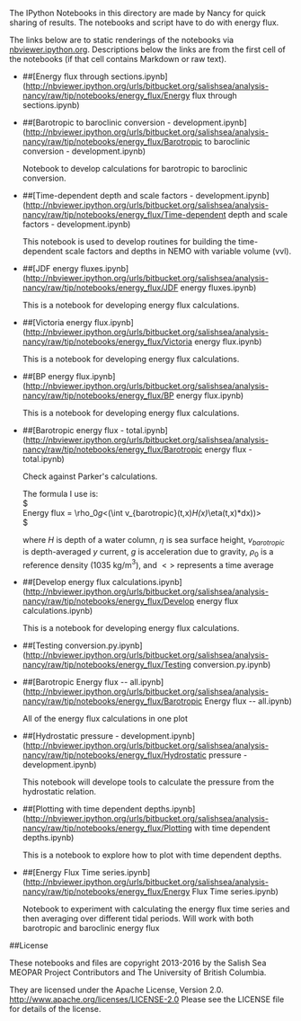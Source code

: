 The IPython Notebooks in this directory are made by Nancy for
quick sharing of results. The notebooks and script have to do with energy flux.

The links below are to static renderings of the notebooks via
[nbviewer.ipython.org](http://nbviewer.ipython.org/).
Descriptions below the links are from the first cell of the notebooks
(if that cell contains Markdown or raw text).

* ##[Energy flux through sections.ipynb](http://nbviewer.ipython.org/urls/bitbucket.org/salishsea/analysis-nancy/raw/tip/notebooks/energy_flux/Energy flux through sections.ipynb)  
    
* ##[Barotropic to baroclinic conversion - development.ipynb](http://nbviewer.ipython.org/urls/bitbucket.org/salishsea/analysis-nancy/raw/tip/notebooks/energy_flux/Barotropic to baroclinic conversion - development.ipynb)  
    
    Notebook to develop calculations for barotropic to baroclinic conversion.  

* ##[Time-dependent depth and scale factors - development.ipynb](http://nbviewer.ipython.org/urls/bitbucket.org/salishsea/analysis-nancy/raw/tip/notebooks/energy_flux/Time-dependent depth and scale factors - development.ipynb)  
    
    This notebook is used to develop routines for building the time-dependent scale factors and depths in NEMO with variable volume (vvl).  

* ##[JDF energy fluxes.ipynb](http://nbviewer.ipython.org/urls/bitbucket.org/salishsea/analysis-nancy/raw/tip/notebooks/energy_flux/JDF energy fluxes.ipynb)  
    
    This is a notebook for developing energy flux calculations.  

* ##[Victoria energy flux.ipynb](http://nbviewer.ipython.org/urls/bitbucket.org/salishsea/analysis-nancy/raw/tip/notebooks/energy_flux/Victoria energy flux.ipynb)  
    
    This is a notebook for developing energy flux calculations.  

* ##[BP energy flux.ipynb](http://nbviewer.ipython.org/urls/bitbucket.org/salishsea/analysis-nancy/raw/tip/notebooks/energy_flux/BP energy flux.ipynb)  
    
    This is a notebook for developing energy flux calculations.  

* ##[Barotropic energy flux - total.ipynb](http://nbviewer.ipython.org/urls/bitbucket.org/salishsea/analysis-nancy/raw/tip/notebooks/energy_flux/Barotropic energy flux - total.ipynb)  
    
    Check against Parker's calculations.  
      
    The formula I use is:  
    $  
    Energy flux = \rho_0*g*<(\int v_{barotropic}(t,x)*H(x)*\eta(t,x)*dx))>  
    $  
      
    where $H$ is depth of a water column, $\eta$ is sea surface height, $v_{barotropic}$ is depth-averaged $y$ current, $g$ is acceleration due to gravity, $\rho_0$ is a reference density (1035 kg/m$^3$), and $<>$ represents a time average  

* ##[Develop energy flux calculations.ipynb](http://nbviewer.ipython.org/urls/bitbucket.org/salishsea/analysis-nancy/raw/tip/notebooks/energy_flux/Develop energy flux calculations.ipynb)  
    
    This is a notebook for developing energy flux calculations.  

* ##[Testing conversion.py.ipynb](http://nbviewer.ipython.org/urls/bitbucket.org/salishsea/analysis-nancy/raw/tip/notebooks/energy_flux/Testing conversion.py.ipynb)  
    
* ##[Barotropic Energy flux -- all.ipynb](http://nbviewer.ipython.org/urls/bitbucket.org/salishsea/analysis-nancy/raw/tip/notebooks/energy_flux/Barotropic Energy flux -- all.ipynb)  
    
    All of the energy flux calculations in one plot  

* ##[Hydrostatic pressure - development.ipynb](http://nbviewer.ipython.org/urls/bitbucket.org/salishsea/analysis-nancy/raw/tip/notebooks/energy_flux/Hydrostatic pressure - development.ipynb)  
    
    This notebook will develope tools to calculate the pressure from the hydrostatic relation.   

* ##[Plotting with time dependent depths.ipynb](http://nbviewer.ipython.org/urls/bitbucket.org/salishsea/analysis-nancy/raw/tip/notebooks/energy_flux/Plotting with time dependent depths.ipynb)  
    
    This is a notebook to explore how to plot with time dependent depths.  

* ##[Energy Flux Time series.ipynb](http://nbviewer.ipython.org/urls/bitbucket.org/salishsea/analysis-nancy/raw/tip/notebooks/energy_flux/Energy Flux Time series.ipynb)  
    
    Notebook to experiment with calculating the energy flux time series and then averaging over different tidal periods. Will work with both barotropic and baroclinic energy flux  


##License

These notebooks and files are copyright 2013-2016
by the Salish Sea MEOPAR Project Contributors
and The University of British Columbia.

They are licensed under the Apache License, Version 2.0.
http://www.apache.org/licenses/LICENSE-2.0
Please see the LICENSE file for details of the license.

